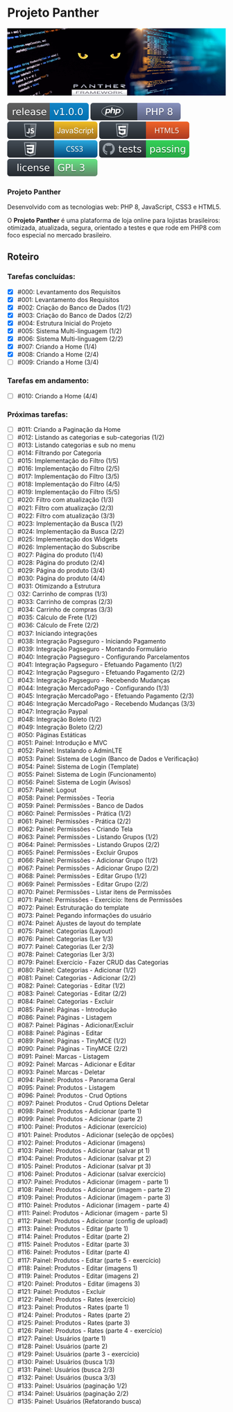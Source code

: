 Projeto Panther
================

<img src="https://github.com/framework-panther/panther/blob/main/img/framework-panther-banner.png">
<p align="left">
    <a href="./CHANGELOG.md"><img src="https://github.com/framework-panther/panther/blob/main/img/pantherversion.svg" alt="Última versão"></a>
    <a href="https://www.php.net/releases/8.0/pt_BR.php" target="_blank"><img src="https://github.com/framework-panther/panther/blob/main/img/php.svg" alt="PHP:8"></a>
    <a href="https://www.javascript.com/" target="_blank"><img src="https://github.com/framework-panther/panther/blob/main/img/javascript.svg" alt="JavaScript"></a>
    <a href="https://www.w3schools.com/html/"><img src="https://github.com/framework-panther/panther/blob/main/img/html5.svg" alt="HTML5"></a>
    <a href="https://www.w3schools.com/css/" target="_blank"><img src="https://github.com/framework-panther/panther/blob/main/img/css3.svg" alt="CSS3"></a>
    <a href="https://github.com" target="_blank"><img src="https://github.com/framework-panther/panther/blob/main/img/test.svg" alt="Test"></a>
    <a href="https://www.gnu.org/licenses/gpl-3.0.pt-br.html" target="_blank"><img src="https://github.com/framework-panther/panther/blob/main/img/licenca.svg" alt="License"></a>
</p>

### Projeto Panther

Desenvolvido com as tecnologias web: PHP 8, JavaScript, CSS3 e HTML5.

O **Projeto Panther** é uma plataforma de loja online para lojistas brasileiros: otimizada, atualizada, segura, orientado a testes e que rode em PHP8 com foco especial no mercado brasileiro.

## Roteiro

### Tarefas concluídas:

- [x] #000: Levantamento dos Requisitos
- [x] #001: Levantamento dos Requisitos
- [x] #002: Criação do Banco de Dados (1/2)
- [x] #003: Criação do Banco de Dados (2/2)
- [x] #004: Estrutura Inicial do Projeto
- [x] #005: Sistema Multi-linguagem (1/2)
- [x] #006: Sistema Multi-linguagem (2/2)
- [x] #007: Criando a Home (1/4)
- [x] #008: Criando a Home (2/4)
- [ ] #009: Criando a Home (3/4)

### Tarefas em andamento:

- [ ] #010: Criando a Home (4/4)

### Próximas tarefas:

- [ ] #011: Criando a Paginação da Home
- [ ] #012: Listando as categorias e sub-categorias (1/2)
- [ ] #013: Listando categorias e sub no menu
- [ ] #014: Filtrando por Categoria
- [ ] #015: Implementação do Filtro (1/5)
- [ ] #016: Implementação do Filtro (2/5)
- [ ] #017: Implementação do Filtro (3/5)
- [ ] #018: Implementação do Filtro (4/5)
- [ ] #019: Implementação do Filtro (5/5)
- [ ] #020: Filtro com atualização (1/3)
- [ ] #021: Filtro com atualização (2/3)
- [ ] #022: Filtro com atualização (3/3)
- [ ] #023: Implementação da Busca (1/2)
- [ ] #024: Implementação da Busca (2/2)
- [ ] #025: Implementação dos Widgets
- [ ] #026: Implementação do Subscribe
- [ ] #027: Página do produto (1/4)
- [ ] #028: Página do produto (2/4)
- [ ] #029: Página do produto (3/4)
- [ ] #030: Página do produto (4/4)
- [ ] #031: Otimizando a Estrutura
- [ ] 032: Carrinho de compras (1/3)
- [ ] #033: Carrinho de compras (2/3)
- [ ] #034: Carrinho de compras (3/3)
- [ ] #035: Cálculo de Frete (1/2)
- [ ] #036: Cálculo de Frete (2/2)
- [ ] #037: Iniciando integrações
- [ ] #038: Integração Pagseguro - Iniciando Pagamento
- [ ] #039: Integração Pagseguro - Montando Formulário
- [ ] #040: Integração Pagseguro - Configurando Parcelamentos
- [ ] #041: Integração Pagseguro - Efetuando Pagamento (1/2)
- [ ] #042: Integração Pagseguro - Efetuando Pagamento (2/2)
- [ ] #043: Integração Pagseguro - Recebendo Mudanças
- [ ] #044: Integração MercadoPago - Configurando (1/3)
- [ ] #045: Integração MercadoPago - Efetuando Pagamento (2/3)
- [ ] #046: Integração MercadoPago - Recebendo Mudanças (3/3)
- [ ] #047: Integração Paypal
- [ ] #048: Integração Boleto (1/2)
- [ ] #049: Integração Boleto (2/2)
- [ ] #050: Páginas Estáticas
- [ ] #051: Painel: Introdução e MVC
- [ ] #052: Painel: Instalando o AdminLTE
- [ ] #053: Painel: Sistema de Login (Banco de Dados e Verificação)
- [ ] #054: Painel: Sistema de Login (Template)
- [ ] #055: Painel: Sistema de Login (Funcionamento)
- [ ] #056: Painel: Sistema de Login (Avisos)
- [ ] #057: Painel: Logout
- [ ] #058: Painel: Permissões - Teoria
- [ ] #059: Painel: Permissões - Banco de Dados
- [ ] #060: Painel: Permissões - Prática (1/2)
- [ ] #061: Painel: Permissões - Prática (2/2)
- [ ] #062: Painel: Permissões - Criando Tela
- [ ] #063: Painel: Permissões - Listando Grupos (1/2)
- [ ] #064: Painel: Permissões - Listando Grupos (2/2)
- [ ] #065: Painel: Permissões - Excluir Grupos
- [ ] #066: Painel: Permissões - Adicionar Grupo (1/2)
- [ ] #067: Painel: Permissões - Adicionar Grupo (2/2)
- [ ] #068: Painel: Permissões - Editar Grupo (1/2)
- [ ] #069: Painel: Permissões - Editar Grupo (2/2)
- [ ] #070: Painel: Permissões - Listar itens de Permissões
- [ ] #071: Painel: Permissões - Exercício: Itens de Permissões
- [ ] #072: Painel: Estruturação do template
- [ ] #073: Painel: Pegando informações do usuário
- [ ] #074: Painel: Ajustes de layout do template
- [ ] #075: Painel: Categorias (Layout)
- [ ] #076: Painel: Categorias (Ler 1/3)
- [ ] #077: Painel: Categorias (Ler 2/3)
- [ ] #078: Painel: Categorias (Ler 3/3)
- [ ] #079: Painel: Exercício - Fazer CRUD das Categorias
- [ ] #080: Painel: Categorias - Adicionar (1/2)
- [ ] #081: Painel: Categorias - Adicionar (2/2)
- [ ] #082: Painel: Categorias - Editar (1/2)
- [ ] #083: Painel: Categorias - Editar (2/2)
- [ ] #084: Painel: Categorias - Excluir
- [ ] #085: Painel: Páginas - Introdução
- [ ] #086: Painel: Páginas - Listagem
- [ ] #087: Painel: Páginas - Adicionar/Excluir
- [ ] #088: Painel: Páginas - Editar
- [ ] #089: Painel: Páginas - TinyMCE (1/2)
- [ ] #090: Painel: Páginas - TinyMCE (2/2)
- [ ] #091: Painel: Marcas - Listagem
- [ ] #092: Painel: Marcas - Adicionar e Editar
- [ ] #093: Painel: Marcas - Deletar
- [ ] #094: Painel: Produtos - Panorama Geral
- [ ] #095: Painel: Produtos - Listagem
- [ ] #096: Painel: Produtos - Crud Options
- [ ] #097: Painel: Produtos - Crud Options Deletar
- [ ] #098: Painel: Produtos - Adicionar (parte 1)
- [ ] #099: Painel: Produtos - Adicionar (parte 2)
- [ ] #100: Painel: Produtos - Adicionar (exercício)
- [ ] #101: Painel: Produtos - Adicionar (seleção de opções)
- [ ] #102: Painel: Produtos - Adicionar (imagens)
- [ ] #103: Painel: Produtos - Adicionar (salvar pt 1)
- [ ] #104: Painel: Produtos - Adicionar (salvar pt 2)
- [ ] #105: Painel: Produtos - Adicionar (salvar pt 3)
- [ ] #106: Painel: Produtos - Adicionar (salvar exercício)
- [ ] #107: Painel: Produtos - Adicionar (imagem - parte 1)
- [ ] #108: Painel: Produtos - Adicionar (imagem - parte 2)
- [ ] #109: Painel: Produtos - Adicionar (imagem - parte 3)
- [ ] #110: Painel: Produtos - Adicionar (imagem - parte 4)
- [ ] #111: Painel: Produtos - Adicionar (imagem - parte 5)
- [ ] #112: Painel: Produtos - Adicionar (config de upload)
- [ ] #113: Painel: Produtos - Editar (parte 1)
- [ ] #114: Painel: Produtos - Editar (parte 2)
- [ ] #115: Painel: Produtos - Editar (parte 3)
- [ ] #116: Painel: Produtos - Editar (parte 4)
- [ ] #117: Painel: Produtos - Editar (parte 5 - exercício)
- [ ] #118: Painel: Produtos - Editar (imagens 1)
- [ ] #119: Painel: Produtos - Editar (imagens 2)
- [ ] #120: Painel: Produtos - Editar (imagens 3)
- [ ] #121: Painel: Produtos - Excluir
- [ ] #122: Painel: Produtos - Rates (exercício)
- [ ] #123: Painel: Produtos - Rates (parte 1)
- [ ] #124: Painel: Produtos - Rates (parte 2)
- [ ] #125: Painel: Produtos - Rates (parte 3)
- [ ] #126: Painel: Produtos - Rates (parte 4 - exercício)
- [ ] #127: Painel: Usuários (parte 1)
- [ ] #128: Painel: Usuários (parte 2)
- [ ] #129: Painel: Usuários (parte 3 - exercício)
- [ ] #130: Painel: Usuários (busca 1/3)
- [ ] #131: Painel: Usuários (busca 2/3)
- [ ] #132: Painel: Usuários (busca 3/3)
- [ ] #133: Painel: Usuários (paginação 1/2)
- [ ] #134: Painel: Usuários (paginação 2/2)
- [ ] #135: Painel: Usuários (Refatorando busca)

